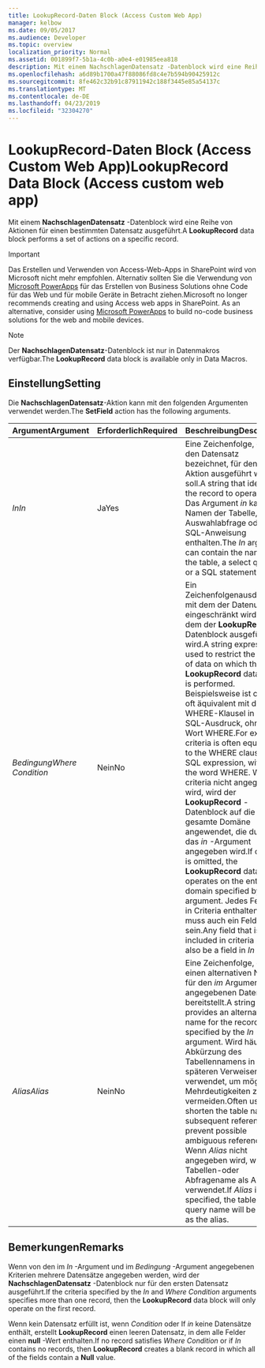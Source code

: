 ```yaml
---
title: LookupRecord-Daten Block (Access Custom Web App)
manager: kelbow
ms.date: 09/05/2017
ms.audience: Developer
ms.topic: overview
localization_priority: Normal
ms.assetid: 001899f7-5b1a-4c0b-a0e4-e01985eea818
description: Mit einem NachschlagenDatensatz -Datenblock wird eine Reihe von Aktionen für einen bestimmten Datensatz ausgeführt.
ms.openlocfilehash: a6d89b1700a47f88086fd8c4e7b594b90425912c
ms.sourcegitcommit: 8fe462c32b91c87911942c188f3445e85a54137c
ms.translationtype: MT
ms.contentlocale: de-DE
ms.lasthandoff: 04/23/2019
ms.locfileid: "32304270"
---
```

# <a name="lookuprecord-data-block-access-custom-web-app"></a><span data-ttu-id="3a4a9-103">LookupRecord-Daten Block (Access Custom Web App)</span><span class="sxs-lookup"><span data-stu-id="3a4a9-103">LookupRecord Data Block (Access custom web app)</span></span>

<span data-ttu-id="3a4a9-104">Mit einem **NachschlagenDatensatz** -Datenblock wird eine Reihe von Aktionen für einen bestimmten Datensatz ausgeführt.</span><span class="sxs-lookup"><span data-stu-id="3a4a9-104">A **LookupRecord** data block performs a set of actions on a specific record.</span></span> 
  
> [!IMPORTANT]
> <span data-ttu-id="3a4a9-p101">Das Erstellen und Verwenden von Access-Web-Apps in SharePoint wird von Microsoft nicht mehr empfohlen. Alternativ sollten Sie die Verwendung von [Microsoft PowerApps](https://powerapps.microsoft.com/en-us/) für das Erstellen von Business Solutions ohne Code für das Web und für mobile Geräte in Betracht ziehen.</span><span class="sxs-lookup"><span data-stu-id="3a4a9-p101">Microsoft no longer recommends creating and using Access web apps in SharePoint. As an alternative, consider using [Microsoft PowerApps](https://powerapps.microsoft.com/en-us/) to build no-code business solutions for the web and mobile devices.</span></span> 
  
> [!NOTE]
> <span data-ttu-id="3a4a9-107">Der **NachschlagenDatensatz**-Datenblock ist nur in Datenmakros verfügbar.</span><span class="sxs-lookup"><span data-stu-id="3a4a9-107">The **LookupRecord** data block is available only in Data Macros.</span></span> 
  
## <a name="setting"></a><span data-ttu-id="3a4a9-108">Einstellung</span><span class="sxs-lookup"><span data-stu-id="3a4a9-108">Setting</span></span>

<span data-ttu-id="3a4a9-109">Die **NachschlagenDatensatz**-Aktion kann mit den folgenden Argumenten verwendet werden.</span><span class="sxs-lookup"><span data-stu-id="3a4a9-109">The **SetField** action has the following arguments.</span></span> 
  
|<span data-ttu-id="3a4a9-110">**Argument**</span><span class="sxs-lookup"><span data-stu-id="3a4a9-110">**Argument**</span></span>|<span data-ttu-id="3a4a9-111">**Erforderlich**</span><span class="sxs-lookup"><span data-stu-id="3a4a9-111">**Required**</span></span>|<span data-ttu-id="3a4a9-112">**Beschreibung**</span><span class="sxs-lookup"><span data-stu-id="3a4a9-112">**Description**</span></span>|
|:-----|:-----|:-----|
| <span data-ttu-id="3a4a9-113">_In_</span><span class="sxs-lookup"><span data-stu-id="3a4a9-113">_In_</span></span> <br/> |<span data-ttu-id="3a4a9-114">Ja</span><span class="sxs-lookup"><span data-stu-id="3a4a9-114">Yes</span></span>  <br/> |<span data-ttu-id="3a4a9-115">Eine Zeichenfolge, die den Datensatz bezeichnet, für den eine Aktion ausgeführt werden soll.</span><span class="sxs-lookup"><span data-stu-id="3a4a9-115">A string that identifies the record to operate on.</span></span> <span data-ttu-id="3a4a9-116">Das Argument *in* kann den Namen der Tabelle, eine Auswahlabfrage oder eine SQL-Anweisung enthalten.</span><span class="sxs-lookup"><span data-stu-id="3a4a9-116">The  *In*  argument can contain the name of the table, a select query, or a SQL statement.</span></span>  <br/> |
| <span data-ttu-id="3a4a9-117">_Bedingung_</span><span class="sxs-lookup"><span data-stu-id="3a4a9-117">_Where Condition_</span></span> <br/> |<span data-ttu-id="3a4a9-118">Nein</span><span class="sxs-lookup"><span data-stu-id="3a4a9-118">No</span></span>  <br/> |<span data-ttu-id="3a4a9-119">Ein Zeichenfolgenausdruck, mit dem der Datenumfang eingeschränkt wird, auf dem der **LookupRecord** -Datenblock ausgeführt wird.</span><span class="sxs-lookup"><span data-stu-id="3a4a9-119">A string expression used to restrict the range of data on which the **LookupRecord** data block is performed.</span></span> <span data-ttu-id="3a4a9-120">Beispielsweise ist criteria oft äquivalent mit der WHERE-Klausel in einem SQL-Ausdruck, ohne das Wort WHERE.</span><span class="sxs-lookup"><span data-stu-id="3a4a9-120">For example, criteria is often equivalent to the WHERE clause in an SQL expression, without the word WHERE.</span></span> <span data-ttu-id="3a4a9-121">Wenn criteria nicht angegeben wird, wird der **LookupRecord** -Datenblock auf die gesamte Domäne angewendet, die durch das *in* -Argument angegeben wird.</span><span class="sxs-lookup"><span data-stu-id="3a4a9-121">If criteria is omitted, the **LookupRecord** data block operates on the entire domain specified by the  *In*  argument.</span></span> <span data-ttu-id="3a4a9-122">Jedes Feld, das in Criteria enthalten ist, muss auch ein Feld in *in* sein.</span><span class="sxs-lookup"><span data-stu-id="3a4a9-122">Any field that is included in criteria must also be a field in  *In*  .</span></span>  <br/> |
| <span data-ttu-id="3a4a9-123">_Alias_</span><span class="sxs-lookup"><span data-stu-id="3a4a9-123">_Alias_</span></span> <br/> |<span data-ttu-id="3a4a9-124">Nein</span><span class="sxs-lookup"><span data-stu-id="3a4a9-124">No</span></span>  <br/> |<span data-ttu-id="3a4a9-125">Eine Zeichenfolge, die einen alternativen Namen für den *im* Argument angegebenen Datensatz bereitstellt.</span><span class="sxs-lookup"><span data-stu-id="3a4a9-125">A string that provides an alternative name for the record specified by the  *In*  argument.</span></span> <span data-ttu-id="3a4a9-126">Wird häufig als Abkürzung des Tabellennamens in späteren Verweisen verwendet, um mögliche Mehrdeutigkeiten zu vermeiden.</span><span class="sxs-lookup"><span data-stu-id="3a4a9-126">Often used to shorten the table name for subsequent references to prevent possible ambiguous references.</span></span> <span data-ttu-id="3a4a9-127">Wenn *Alias* nicht angegeben wird, wird der Tabellen-oder Abfragename als Alias verwendet.</span><span class="sxs-lookup"><span data-stu-id="3a4a9-127">If  *Alias*  is not specified, the table or query name will be used as the alias.</span></span>  <br/> |
   
## <a name="remarks"></a><span data-ttu-id="3a4a9-128">Bemerkungen</span><span class="sxs-lookup"><span data-stu-id="3a4a9-128">Remarks</span></span>

<span data-ttu-id="3a4a9-129">Wenn von den im  *In*  -Argument und im  *Bedingung*  -Argument angegebenen Kriterien mehrere Datensätze angegeben werden, wird der **NachschlagenDatensatz** -Datenblock nur für den ersten Datensatz ausgeführt.</span><span class="sxs-lookup"><span data-stu-id="3a4a9-129">If the criteria specified by the  *In*  and  *Where Condition*  arguments specifies more than one record, then the **LookupRecord** data block will only operate on the first record.</span></span> 
  
<span data-ttu-id="3a4a9-130">Wenn kein Datensatz erfüllt ist, wenn *Condition* oder If *in* keine Datensätze enthält, erstellt **LookupRecord** einen leeren Datensatz, in dem alle Felder einen **null** -Wert enthalten.</span><span class="sxs-lookup"><span data-stu-id="3a4a9-130">If no record satisfies  *Where Condition*  or if  *In*  contains no records, then **LookupRecord** creates a blank record in which all of the fields contain a **Null** value.</span></span> 
  

